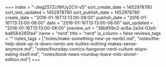 +++
index = "-JtegZ57ZcfWUy2CV-v5"
sort_create_date = 1452978780
sort_last_updated = 1452978780
sort_publish_date = 1452978780
create_date = "2016-01-16T13:13:00-08:00"
publish_date = "2016-01-16T13:13:00-08:00"
date = "2016-01-16T13:13:00-08:00"
last_updated = "2016-01-16T13:13:00-08:00"
preview_url = "36b959c2-ac6a-2a3d-03a5-ba8584265fa4"
name = "nerd"
title = "nerd"
is_column = false
reviews_tags = ""
notes_tags = ["notes/make-something-new-ye-nerds!.md", "notes/the-help-desk-up-is-down-nerds-are-bullies-nothing-makes-sense-anymore.md", "notes/thursday-comics-hangover-nerd-culture-stops-eating-itself.md", "notes/book-news-roundup-leave-milo-alone!-edition.md"]
+++


